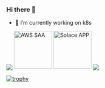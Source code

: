 ### Hi there 👋

- 🔭 I’m currently working on k8s

<span>
  <img align="center" src="https://github-readme-stats.vercel.app/api?username=mrvivektiwari&count_private=true&show_icons=true" />
</span>
<a href="https://www.credly.com/badges/b118258c-2f14-4bd6-a444-e4285a1b7d9f/public_url"><img src="https://drive.google.com/thumbnail?id=1mujnoFAIrMNkrhMp8aUnbc8xBDJmvr7v" alt="AWS SAA" style="width:100px;height:100px;"></a>
<a href="https://www.credly.com/badges/50ebe3be-3874-4182-aace-eb509bda3d7e/public_url"><img src="https://drive.google.com/thumbnail?id=1PdhOjVKcCXyA-LVeJ3GfHn7yFZRXf0YP" alt="Solace APP" style="width:100px;height:100px;"></a>
<span>
  <img align="center" src="https://github-readme-stats.vercel.app/api/top-langs/?username=mrvivektiwari&theme=&layout=compact" />
</span>

[![trophy](https://github-profile-trophy.vercel.app/?username=mrvivektiwari)](https://github.com/ryo-ma/github-profile-trophy)
